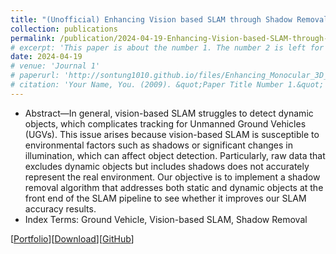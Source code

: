 ```yaml
---
title: "(Unofficial) Enhancing Vision based SLAM through Shadow Removal Processing"
collection: publications
permalink: /publication/2024-04-19-Enhancing-Vision-based-SLAM-through-Shadow-Removal-Processing
# excerpt: 'This paper is about the number 1. The number 2 is left for future work.'
date: 2024-04-19
# venue: 'Journal 1'
# paperurl: 'http://sontung1010.github.io/files/Enhancing_Monocular_3D_Object_Detection_in_Foggy_Conditions.pdf'
# citation: 'Your Name, You. (2009). &quot;Paper Title Number 1.&quot; <i>Journal 1</i>. 1(1).'
---
```

- Abstract—In general, vision-based SLAM struggles to detect dynamic objects, which complicates tracking for Unmanned Ground Vehicles (UGVs). This issue arises because vision-based SLAM is susceptible to environmental factors such as shadows or significant changes in illumination, which can affect object detection. Particularly, raw data that excludes dynamic objects but includes shadows does not accurately represent the real environment. Our objective is to implement a shadow removal algorithm that addresses both static and dynamic objects at the front end of the SLAM pipeline to see whether it improves our SLAM accuracy results.
- Index Terms: Ground Vehicle, Vision-based SLAM, Shadow Removal

[[Portfolio](https://sontung1010.github.io/portfolio/2024-04-19-portfolio/)][[Download](/files/Enhancing_Vision_based_SLAM_through_Shadow.pdf)][[GitHub](https://github.com/dyingplant/mobrob11)] 
